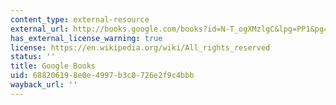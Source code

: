 ```yaml
---
content_type: external-resource
external_url: http://books.google.com/books?id=N-T_ogXMzlgC&lpg=PP1&pg=PA5#v=onepage&q&f=false
has_external_license_warning: true
license: https://en.wikipedia.org/wiki/All_rights_reserved
status: ''
title: Google Books
uid: 68820619-8e0e-4997-b3c0-726e2f9c4bbb
wayback_url: ''
---
```

